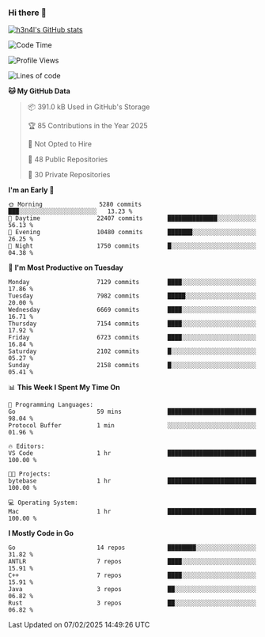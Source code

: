 ### Hi there 👋

[![h3n4l's GitHub stats](https://github-readme-stats.vercel.app/api?username=h3n4l&count_private=true&show_icons=true&theme=radical)](https://github.com/h3n4l/github-readme-stats)

<!--START_SECTION:waka-->
![Code Time](http://img.shields.io/badge/Code%20Time-2%2C055%20hrs%2054%20mins-blue)

![Profile Views](http://img.shields.io/badge/Profile%20Views-0-blue)

![Lines of code](https://img.shields.io/badge/From%20Hello%20World%20I%27ve%20Written-16.0%20million%20lines%20of%20code-blue)

**🐱 My GitHub Data** 

> 📦 391.0 kB Used in GitHub's Storage 
 > 
> 🏆 85 Contributions in the Year 2025
 > 
> 🚫 Not Opted to Hire
 > 
> 📜 48 Public Repositories 
 > 
> 🔑 30 Private Repositories 
 > 
**I'm an Early 🐤** 

```text
🌞 Morning                5280 commits        ███░░░░░░░░░░░░░░░░░░░░░░   13.23 % 
🌆 Daytime                22407 commits       ██████████████░░░░░░░░░░░   56.13 % 
🌃 Evening                10480 commits       ███████░░░░░░░░░░░░░░░░░░   26.25 % 
🌙 Night                  1750 commits        █░░░░░░░░░░░░░░░░░░░░░░░░   04.38 % 
```
📅 **I'm Most Productive on Tuesday** 

```text
Monday                   7129 commits        ████░░░░░░░░░░░░░░░░░░░░░   17.86 % 
Tuesday                  7982 commits        █████░░░░░░░░░░░░░░░░░░░░   20.00 % 
Wednesday                6669 commits        ████░░░░░░░░░░░░░░░░░░░░░   16.71 % 
Thursday                 7154 commits        ████░░░░░░░░░░░░░░░░░░░░░   17.92 % 
Friday                   6723 commits        ████░░░░░░░░░░░░░░░░░░░░░   16.84 % 
Saturday                 2102 commits        █░░░░░░░░░░░░░░░░░░░░░░░░   05.27 % 
Sunday                   2158 commits        █░░░░░░░░░░░░░░░░░░░░░░░░   05.41 % 
```


📊 **This Week I Spent My Time On** 

```text
💬 Programming Languages: 
Go                       59 mins             █████████████████████████   98.04 % 
Protocol Buffer          1 min               ░░░░░░░░░░░░░░░░░░░░░░░░░   01.96 % 

🔥 Editors: 
VS Code                  1 hr                █████████████████████████   100.00 % 

🐱‍💻 Projects: 
bytebase                 1 hr                █████████████████████████   100.00 % 

💻 Operating System: 
Mac                      1 hr                █████████████████████████   100.00 % 
```

**I Mostly Code in Go** 

```text
Go                       14 repos            ████████░░░░░░░░░░░░░░░░░   31.82 % 
ANTLR                    7 repos             ████░░░░░░░░░░░░░░░░░░░░░   15.91 % 
C++                      7 repos             ████░░░░░░░░░░░░░░░░░░░░░   15.91 % 
Java                     3 repos             ██░░░░░░░░░░░░░░░░░░░░░░░   06.82 % 
Rust                     3 repos             ██░░░░░░░░░░░░░░░░░░░░░░░   06.82 % 
```




 Last Updated on 07/02/2025 14:49:26 UTC
<!--END_SECTION:waka-->

